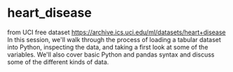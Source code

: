 # heart_disease
from UCI free dataset
https://archive.ics.uci.edu/ml/datasets/heart+disease
In this session, we'll walk through the process of loading a tabular dataset into Python, inspecting the data, and taking a first look at some of the variables. 
We'll also cover basic Python and pandas syntax and discuss some of the different kinds of data.
